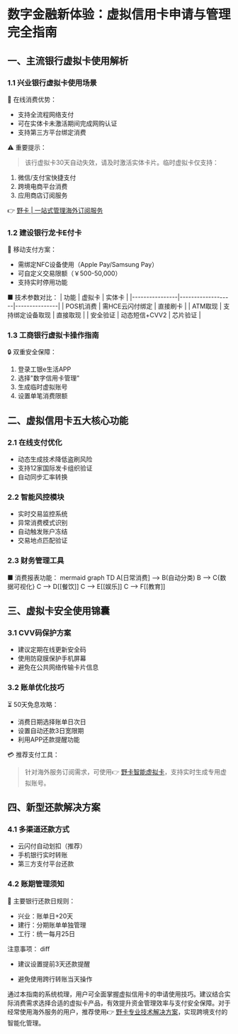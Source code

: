 # 数字金融新体验：虚拟信用卡申请与管理完全指南

## 一、主流银行虚拟卡使用解析

### 1.1 兴业银行虚拟卡使用场景
🛒 在线消费优势：
- 支持全流程网络支付
- 可在实体卡未激活期间完成网购认证
- 支持第三方平台绑定消费

⚠️ 重要提示：
> 该行虚拟卡30天自动失效，请及时激活实体卡片。临时虚拟卡仅支持：
1. 微信/支付宝快捷支付
2. 跨境电商平台消费
3. 应用商店订阅服务

👉 [野卡 | 一站式管理海外订阅服务](https://bbtdd.com/yeka)

### 1.2 建设银行龙卡E付卡
📱 移动支付方案：
- 需绑定NFC设备使用（Apple Pay/Samsung Pay）
- 可自定义交易限额（￥500-50,000）
- 支持实时停用功能

■ 技术参数对比：
| 功能           | 虚拟卡            | 实体卡         |
|----------------|-------------------|---------------|
| POS机消费      | 需HCE云闪付绑定   | 直接刷卡      |
| ATM取现        | 支持绑定设备取现  | 直接取现      |
| 安全验证       | 动态短信+CVV2     | 芯片验证      |

### 1.3 工商银行虚拟卡操作指南
🔒 双重安全保障：
1. 登录工银e生活APP 
2. 选择"数字信用卡管理"
3. 生成临时虚拟账号
4. 设置单笔消费限额

## 二、虚拟信用卡五大核心功能

### 2.1 在线支付优化
- 动态生成技术降低盗刷风险
- 支持12家国际发卡组织验证
- 自动同步汇率转换

### 2.2 智能风控模块
- 实时交易监控系统
- 异常消费模式识别
- 自动触发账户冻结
- 交易地点匹配验证

### 2.3 财务管理工具
■ 消费报表功能：
mermaid
graph TD
    A[日常消费] --> B(自动分类)
    B --> C{数据可视化}
    C --> D[[餐饮]]
    C --> E[[娱乐]]
    C --> F[[教育]]


## 三、虚拟卡安全使用锦囊

### 3.1 CVV码保护方案
- 建议定期在线更新安全码
- 使用防窥膜保护手机屏幕
- 避免在公共网络传输卡片信息

### 3.2 账单优化技巧
⏳ 50天免息攻略：
- 消费日期选择账单日次日
- 设置自动还款3日宽限期
- 利用APP还款提醒功能

💳 推荐支付工具：
> 针对海外服务订阅需求，可使用👉 [野卡智能虚拟卡](https://bbtdd.com/yeka)，支持实时生成专用虚拟账号。

## 四、新型还款解决方案

### 4.1 多渠道还款方式
- 云闪付自动划扣（推荐）
- 手机银行实时转账
- 第三方支付平台还款

### 4.2 账期管理须知
📅 主要银行还款日规则：
- 兴业：账单日+20天
- 建行：分期账单单独管理
- 工行：统一每月25日

注意事项：
diff
+ 建议设置提前3天还款提醒
- 避免使用跨行转账当天操作


通过本指南的系统梳理，用户可全面掌握虚拟信用卡的申请使用技巧。建议结合实际消费需求选择合适的虚拟卡产品，有效提升资金管理效率与支付安全保障。对于经常使用海外服务的用户，推荐使用👉 [野卡专业技术解决方案](https://bbtdd.com/yeka)，实现跨境支付的智能化管理。